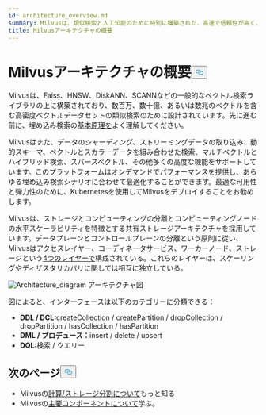 ```yaml
---
id: architecture_overview.md
summary: Milvusは、類似検索と人工知能のために特別に構築された、高速で信頼性が高く、安定したベクトルデータベースを提供します。
title: Milvusアーキテクチャの概要
---
```


<h1 id="Milvus-Architecture-Overview" class="common-anchor-header">Milvusアーキテクチャの概要<button data-href="#Milvus-Architecture-Overview" class="anchor-icon" translate="no">
      <svg translate="no"
        aria-hidden="true"
        focusable="false"
        height="20"
        version="1.1"
        viewBox="0 0 16 16"
        width="16"
      >
        <path
          fill="#0092E4"
          fill-rule="evenodd"
          d="M4 9h1v1H4c-1.5 0-3-1.69-3-3.5S2.55 3 4 3h4c1.45 0 3 1.69 3 3.5 0 1.41-.91 2.72-2 3.25V8.59c.58-.45 1-1.27 1-2.09C10 5.22 8.98 4 8 4H4c-.98 0-2 1.22-2 2.5S3 9 4 9zm9-3h-1v1h1c1 0 2 1.22 2 2.5S13.98 12 13 12H9c-.98 0-2-1.22-2-2.5 0-.83.42-1.64 1-2.09V6.25c-1.09.53-2 1.84-2 3.25C6 11.31 7.55 13 9 13h4c1.45 0 3-1.69 3-3.5S14.5 6 13 6z"
        ></path>
      </svg>
    </button></h1><p>Milvusは、Faiss、HNSW、DiskANN、SCANNなどの一般的なベクトル検索ライブラリの上に構築されており、数百万、数十億、あるいは数兆のベクトルを含む高密度ベクトルデータセットの類似検索のために設計されています。先に進む前に、埋め込み検索の<a href="/docs/ja/v2.5.x/glossary.md">基本原理を</a>よく理解してください。</p>
<p>Milvusはまた、データのシャーディング、ストリーミングデータの取り込み、動的スキーマ、ベクトルとスカラーデータを組み合わせた検索、マルチベクトルとハイブリッド検索、スパースベクトル、その他多くの高度な機能をサポートしています。このプラットフォームはオンデマンドでパフォーマンスを提供し、あらゆる埋め込み検索シナリオに合わせて最適化することができます。最適な可用性と弾力性のために、Kubernetesを使用してMilvusをデプロイすることをお勧めします。</p>
<p>Milvusは、ストレージとコンピューティングの分離とコンピューティングノードの水平スケーラビリティを特徴とする共有ストレージアーキテクチャを採用しています。データプレーンとコントロールプレーンの分離という原則に従い、Milvusはアクセスレイヤー、コーディネータサービス、ワーカーノード、ストレージという<a href="/docs/ja/v2.5.x/four_layers.md">4つのレイヤーで</a>構成されている。これらのレイヤーは、スケーリングやディザスタリカバリに関しては相互に独立している。</p>
<p>
  
   <span class="img-wrapper"> <img translate="no" src="/docs/v2.5.x/assets/milvus_architecture.png" alt="Architecture_diagram" class="doc-image" id="architecture_diagram" />
   </span> <span class="img-wrapper"> <span>アーキテクチャ図</span> </span></p>
<p>図によると、インターフェースは以下のカテゴリーに分類できる：</p>
<ul>
<li><strong>DDL / DCL:</strong>createCollection / createPartition / dropCollection / dropPartition / hasCollection / hasPartition</li>
<li><strong>DML / プロデュース：</strong>insert / delete / upsert</li>
<li><strong>DQL:</strong>検索 / クエリー</li>
</ul>
<h2 id="Whats-next" class="common-anchor-header">次のページ<button data-href="#Whats-next" class="anchor-icon" translate="no">
      <svg translate="no"
        aria-hidden="true"
        focusable="false"
        height="20"
        version="1.1"
        viewBox="0 0 16 16"
        width="16"
      >
        <path
          fill="#0092E4"
          fill-rule="evenodd"
          d="M4 9h1v1H4c-1.5 0-3-1.69-3-3.5S2.55 3 4 3h4c1.45 0 3 1.69 3 3.5 0 1.41-.91 2.72-2 3.25V8.59c.58-.45 1-1.27 1-2.09C10 5.22 8.98 4 8 4H4c-.98 0-2 1.22-2 2.5S3 9 4 9zm9-3h-1v1h1c1 0 2 1.22 2 2.5S13.98 12 13 12H9c-.98 0-2-1.22-2-2.5 0-.83.42-1.64 1-2.09V6.25c-1.09.53-2 1.84-2 3.25C6 11.31 7.55 13 9 13h4c1.45 0 3-1.69 3-3.5S14.5 6 13 6z"
        ></path>
      </svg>
    </button></h2><ul>
<li>Milvusの<a href="/docs/ja/v2.5.x/four_layers.md">計算/ストレージ分割について</a>もっと知る</li>
<li>Milvusの<a href="/docs/ja/v2.5.x/main_components.md">主要コンポーネントについて</a>学ぶ。</li>
</ul>
